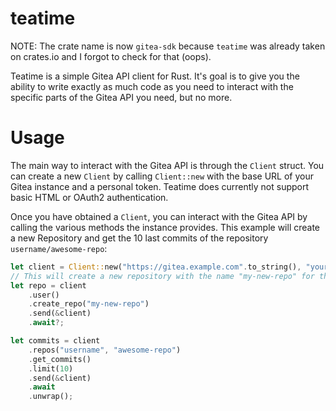 # teatime

NOTE: The crate name is now `gitea-sdk` because `teatime` was already taken on crates.io and I
forgot to check for that (oops).

Teatime is a simple Gitea API client for Rust. It's goal is to give you the ability to write
exactly as much code as you need to interact with the specific parts of the Gitea API you need,
but no more.

# Usage

The main way to interact with the Gitea API is through the `Client` struct. You can create a
new `Client` by calling `Client::new` with the base URL of your Gitea instance and a personal
token. Teatime does currently not support basic HTML or OAuth2 authentication.

Once you have obtained a `Client`, you can interact with the Gitea API by calling the various
methods the instance provides. This example will create a new Repository and get the 10 last
commits of the repository `username/awesome-repo`:
```rust
let client = Client::new("https://gitea.example.com".to_string(), "your-token".to_string());
// This will create a new repository with the name "my-new-repo" for the authenticated user.
let repo = client
    .user()
    .create_repo("my-new-repo")
    .send(&client)
    .await?;

let commits = client
    .repos("username", "awesome-repo")
    .get_commits()
    .limit(10)
    .send(&client)
    .await
    .unwrap();
```
